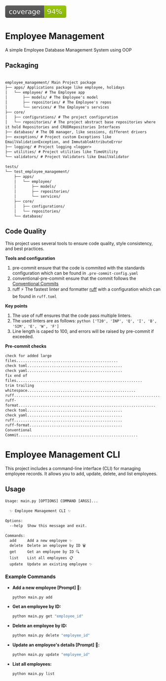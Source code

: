 ![Coverage](https://raw.githubusercontent.com/misraX/employee-management/gh-pages/coverage.svg)

# Employee Management

A simple Employee Database Management System using OOP

## Packaging

```text

employee_management/ Main Project package
├── apps/ Applications package like employee, holidays
│   └── employee/ # The Employee app
│       ├── models/ # The Employee's model
│       ├── repositories/ # The Employee's repos
│       └── services/ # The Employee's services
├── core/
│   ├── configurations/ # The project configuration
│   └── repositories/ # The project abstract base repositories where it hold Repositories and CRUDRepositories Interfaces
├── database/ # The DB manager, like sessions, different drivers
├── exceptions/ # Project custom Exceptions like EmailValidationException, and ImmutableAttributeError
├── logging/ # Project logging <logger>
├── utilities/ # Project utilities like TimeUtility
└── validators/ # Project Validators like EmailValidator

tests/
└── test_employee_management/
    ├── apps/
    │   └── employee/
    │       ├── models/
    │       ├── repositories/
    │       └── services/
    ├── core/
    │   ├── configurations/
    │   └── repositories/
    └── database/
```

## Code Quality

This project uses several tools to ensure code quality, style consistency, and best practices.

**Tools and configuration**

1. pre-commit ensure that the code is commited with the standards configuration which can be found
   in `.pre-commit-config.yaml`
2. conventional-pre-commit ensure that the commit follows the [Conventional Commits
   ](https://www.conventionalcommits.org/en/v1.0.0/)
3. ruff ⚡️ The fastest linter and formatter [ruff](https://docs.astral.sh/ruff/) with a configuration which can be found
   in `ruff.toml`

**Key points**

1. The use of ruff ensures that the code pass multiple linters.
2. The used linters are as follows: ```python ['T20', 'INP', 'Q', 'I', 'B', 'SIM', 'E', 'W', 'F']```
3. Line length is caped to 100, and errors will be raised by pre-commit if exceeded.

**Pre-commit checks**

```text
check for added large files..............................................
check toml...........................................
check yaml...........................................
fix end of files.........................................................
trim trailing whitespace.................................................
ruff.....................................................................
ruff-format..............................................................
check toml...........................................
check yaml...........................................
ruff.................................................
ruff-format..........................................
Conventional Commit......................................................
```

# Employee Management CLI

This project includes a command-line interface (CLI) for managing employee records. It allows you to add, update,
delete, and list employees.

## Usage

```text
Usage: main.py [OPTIONS] COMMAND [ARGS]...

  ✨ Employee Management CLI ✨

Options:
  --help  Show this message and exit.

Commands:
  add     Add a new employee ✨
  delete  Delete an employee by ID 🗑️
  get     Get an employee by ID 🔍
  list    List all employees 📋
  update  Update an existing employee ✨
```

### Example Commands

- **Add a new employee [Prompt] 🚀:**
    ```sh
    python main.py add
    ```

- **Get an employee by ID:**
    ```sh
    python main.py get "employee_id"
    ```

- **Delete an employee by ID:**
    ```sh
    python main.py delete "employee_id"
    ```

- **Update an employee's details [Prompt] 🚀:**
    ```sh
    python main.py update "employee_id"
    ```

- **List all employees:**
    ```sh
    python main.py list
    ```
